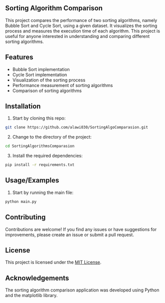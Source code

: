 ## Sorting Algorithm Comparison

This project compares the performance of two sorting algorithms, namely Bubble Sort and Cycle Sort, using a given dataset. It visualizes the sorting process and measures the execution time of each algorithm. This project is useful for anyone interested in understanding and comparing different sorting algorithms.

## Features

- Bubble Sort implementation
- Cycle Sort implementation
- Visualization of the sorting process
- Performance measurement of sorting algorithms
- Comparison of sorting algorithms

## Installation

1. Start by cloning this repo:

```bash
git clone https://github.com/alawi030/SortingAlgoComparasion.git
```

2. Change to the directory of the project:

```bash
cd SortingAlgorithmsComparasion
```

3. Install the required dependencies:

```bash
pip install -r requirements.txt
```

## Usage/Examples

1. Start by running the main file:

```bash
python main.py
```

## Contributing

Contributions are welcome! If you find any issues or have suggestions for improvements, please create an issue or submit a pull request.

## License

This project is licensed under the [MIT License](Licence.txt).

## Acknowledgements

The sorting algorithm comparison application was developed using Python and the matplotlib library.
